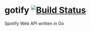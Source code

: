 # gotify  [![Build Status](https://travis-ci.org/spudfkc/gotify.svg?branch=playlist)](https://travis-ci.org/spudfkc/gotify)
Spotify Web API written in Go 
